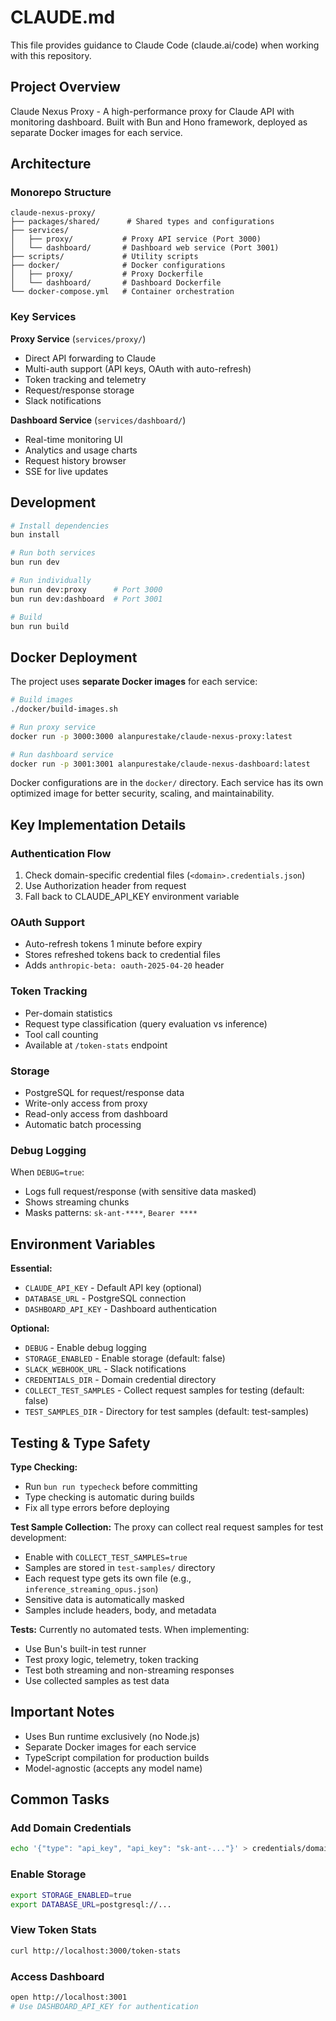 # CLAUDE.md

This file provides guidance to Claude Code (claude.ai/code) when working with this repository.

## Project Overview

Claude Nexus Proxy - A high-performance proxy for Claude API with monitoring dashboard. Built with Bun and Hono framework, deployed as separate Docker images for each service.

## Architecture

### Monorepo Structure
```
claude-nexus-proxy/
├── packages/shared/      # Shared types and configurations
├── services/
│   ├── proxy/           # Proxy API service (Port 3000)
│   └── dashboard/       # Dashboard web service (Port 3001)
├── scripts/             # Utility scripts
├── docker/              # Docker configurations
│   ├── proxy/           # Proxy Dockerfile
│   └── dashboard/       # Dashboard Dockerfile
└── docker-compose.yml   # Container orchestration
```

### Key Services

**Proxy Service** (`services/proxy/`)
- Direct API forwarding to Claude
- Multi-auth support (API keys, OAuth with auto-refresh)
- Token tracking and telemetry
- Request/response storage
- Slack notifications

**Dashboard Service** (`services/dashboard/`)
- Real-time monitoring UI
- Analytics and usage charts
- Request history browser
- SSE for live updates

## Development

```bash
# Install dependencies
bun install

# Run both services
bun run dev

# Run individually
bun run dev:proxy      # Port 3000
bun run dev:dashboard  # Port 3001

# Build
bun run build
```

## Docker Deployment

The project uses **separate Docker images** for each service:

```bash
# Build images
./docker/build-images.sh

# Run proxy service
docker run -p 3000:3000 alanpurestake/claude-nexus-proxy:latest

# Run dashboard service
docker run -p 3001:3001 alanpurestake/claude-nexus-dashboard:latest
```

Docker configurations are in the `docker/` directory. Each service has its own optimized image for better security, scaling, and maintainability.

## Key Implementation Details

### Authentication Flow
1. Check domain-specific credential files (`<domain>.credentials.json`)
2. Use Authorization header from request
3. Fall back to CLAUDE_API_KEY environment variable

### OAuth Support
- Auto-refresh tokens 1 minute before expiry
- Stores refreshed tokens back to credential files
- Adds `anthropic-beta: oauth-2025-04-20` header

### Token Tracking
- Per-domain statistics
- Request type classification (query evaluation vs inference)
- Tool call counting
- Available at `/token-stats` endpoint

### Storage
- PostgreSQL for request/response data
- Write-only access from proxy
- Read-only access from dashboard
- Automatic batch processing

### Debug Logging
When `DEBUG=true`:
- Logs full request/response (with sensitive data masked)
- Shows streaming chunks
- Masks patterns: `sk-ant-****`, `Bearer ****`

## Environment Variables

**Essential:**
- `CLAUDE_API_KEY` - Default API key (optional)
- `DATABASE_URL` - PostgreSQL connection
- `DASHBOARD_API_KEY` - Dashboard authentication

**Optional:**
- `DEBUG` - Enable debug logging
- `STORAGE_ENABLED` - Enable storage (default: false)
- `SLACK_WEBHOOK_URL` - Slack notifications
- `CREDENTIALS_DIR` - Domain credential directory
- `COLLECT_TEST_SAMPLES` - Collect request samples for testing (default: false)
- `TEST_SAMPLES_DIR` - Directory for test samples (default: test-samples)

## Testing & Type Safety

**Type Checking:**
- Run `bun run typecheck` before committing
- Type checking is automatic during builds
- Fix all type errors before deploying

**Test Sample Collection:**
The proxy can collect real request samples for test development:
- Enable with `COLLECT_TEST_SAMPLES=true`
- Samples are stored in `test-samples/` directory
- Each request type gets its own file (e.g., `inference_streaming_opus.json`)
- Sensitive data is automatically masked
- Samples include headers, body, and metadata

**Tests:**
Currently no automated tests. When implementing:
- Use Bun's built-in test runner
- Test proxy logic, telemetry, token tracking
- Test both streaming and non-streaming responses
- Use collected samples as test data

## Important Notes

- Uses Bun runtime exclusively (no Node.js)
- Separate Docker images for each service
- TypeScript compilation for production builds
- Model-agnostic (accepts any model name)

## Common Tasks

### Add Domain Credentials
```bash
echo '{"type": "api_key", "api_key": "sk-ant-..."}' > credentials/domain.com.credentials.json
```

### Enable Storage
```bash
export STORAGE_ENABLED=true
export DATABASE_URL=postgresql://...
```

### View Token Stats
```bash
curl http://localhost:3000/token-stats
```

### Access Dashboard
```bash
open http://localhost:3001
# Use DASHBOARD_API_KEY for authentication
```